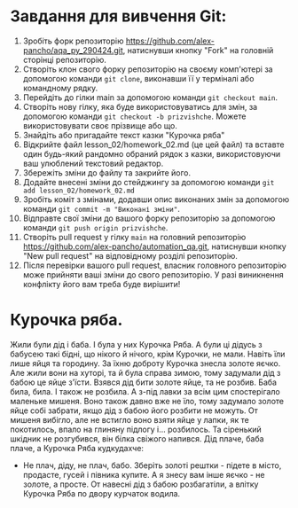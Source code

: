 # Завдання для вивчення Git:

1. Зробіть форк репозиторію https://github.com/alex-pancho/aqa_py_290424.git, натиснувши кнопку "Fork" на головній сторінці репозиторію.
1. Створіть клон свого форку репозиторію на своєму комп'ютері за допомогою команди `git clone`, виконавши її у терміналі або командному рядку.
1. Перейдіть до гілки main за допомогою команди `git checkout main`.
1. Створіть нову гілку, яка буде використовуватись для змін, за допомогою команди `git checkout -b prizvishche`. Можете використовувати своє прізвище або що.
1. Знайдіть або пригадайте текст казки "Курочка ряба"
1. Відкрийте файл lesson_02/homework_02.md (це цей файл) та вставте один будь-який рандомно обраний рядок з казки, використовуючи ваш улюблений текстовий редактор.
1. Збережіть зміни до файлу та закрийте його.
1. Додайте внесені зміни до стейджингу за допомогою команди `git add lesson_02/homework_02.md`
1. Зробіть коміт з змінами, додавши опис виконаних змін за допомогою команди `git commit -m "Виконані зміни"`.
1. Відправте свої зміни до вашого форку репозиторію за допомогою команди `git push origin prizvishche`.
1. Створіть pull request у гілку `main` на головний репозиторію https://github.com/alex-pancho/automation_qa.git, натиснувши кнопку "New pull request" на відповідному розділі репозиторію.
1. Після перевірки вашого pull request, власник головного репозиторію може прийняти ваші зміни до свого репозиторію. У разі виникнення конфлікту його вам треба буде вирішити!

# Курочка ряба.
Жили були дід і баба. І була у них Курочка Ряба.
А були ці дідусь з бабусею такі бідні, що нікого й нічого, крім Курочки, не мали.
Навіть їли лише яйця та городину.
За їхню доброту Курочка знесла золоте яєчко.
Але жили вони на хуторі, та й була справа зимою, тому задумали дід з бабою це яйце з'їсти.
Взявся дід бити золоте яйце, та не розбив. Баба била, била. І також не розбила.
А з-під лавки за всім цим спостерігало маленьке мишеня. Воно також давно вже не їло, тому задумало золоте яйце собі забрати, якщо дід з бабою його розбити не можуть.
От мишеня вибігло, але не встигло воно взяти яйце у лапки, як те покотилось, впало на глиняну підлогу і... розбилось. Та сіренький шкідник не розгубився, він білка свіжого напився.
Дід плаче, баба плаче, а Курочка Ряба кудкудахче:
- Не плач, діду, не плач, бабо. Зберіть золоті рештки - підете в місто, продасте, гусей і півника купите. А я знесу вам інше яєчко - не золоте, а просте.
От навесні дід з бабою розбагатіли, а влітку Курочка Ряба по двору курчаток водила.

